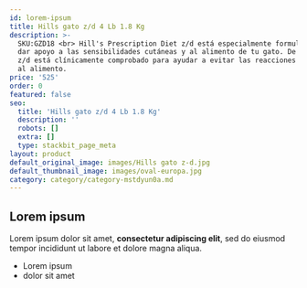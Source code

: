 ```yaml
---
id: lorem-ipsum
title: Hills gato z/d 4 Lb 1.8 Kg
description: >-
  SKU:GZD18 <br> Hill's Prescription Diet z/d está especialmente formulado para
  dar apoyo a las sensibilidades cutáneas y al alimento de tu gato. De hecho,
  z/d está clínicamente comprobado para ayudar a evitar las reacciones adversas
  al alimento.
price: '525'
order: 0
featured: false
seo:
  title: 'Hills gato z/d 4 Lb 1.8 Kg'
  description: ''
  robots: []
  extra: []
  type: stackbit_page_meta
layout: product
default_original_image: images/Hills gato z-d.jpg
default_thumbnail_image: images/oval-europa.jpg
category: category/category-mstdyun0a.md
---
```

## Lorem ipsum

Lorem ipsum dolor sit amet, **consectetur adipiscing elit**, sed do eiusmod tempor incididunt ut labore et dolore magna aliqua.

- Lorem ipsum
- dolor sit amet
